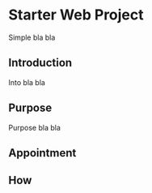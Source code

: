 # Starter Web Project

Simple bla bla

## Introduction


Into bla bla 

## Purpose

Purpose bla bla

## Appointment 

## How
